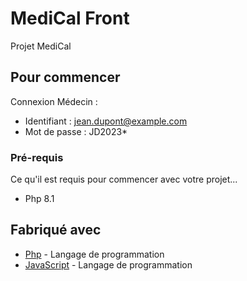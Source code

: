 # MediCal Front

Projet MediCal

## Pour commencer

Connexion Médecin :

- Identifiant : jean.dupont@example.com
- Mot de passe : JD2023*

### Pré-requis

Ce qu'il est requis pour commencer avec votre projet...

- Php 8.1

## Fabriqué avec

* [Php](https://www.php.net) - Langage de programmation
* [JavaScript](https://developer.mozilla.org/fr/docs/Web/JavaScript) - Langage de programmation